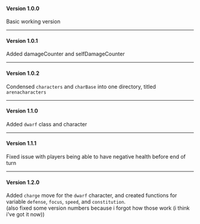 #### Version 1.0.0
Basic working version

---

#### Version 1.0.1
Added damageCounter and selfDamageCounter

---

#### Version 1.0.2
Condensed `characters` and `charBase` into one directory, titled `arenacharacters`

---

#### Version 1.1.0
Added `dwarf` class and character

---

#### Version 1.1.1
Fixed issue with players being able to have negative health before end of turn

---

#### Version 1.2.0
Added `charge` move for the `dwarf` character, and created functions for variable `defense`, `focus`, `speed`, and `constitution`.\
(also fixed some version numbers because i forgot how those work (i think i've got it now))